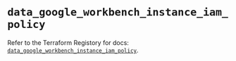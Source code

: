 # `data_google_workbench_instance_iam_policy`

Refer to the Terraform Registory for docs: [`data_google_workbench_instance_iam_policy`](https://registry.terraform.io/providers/hashicorp/google-beta/5.11.0/docs/data-sources/google_workbench_instance_iam_policy).
